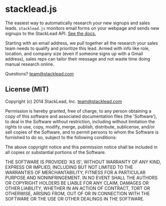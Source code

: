 # stacklead.js

The easiest way to automatically research your new signups and sales leads. `stacklead.js` monitors email forms on your webpage and sends new signups to the StackLead API. [See the docs.](https://stacklead.com/docs#js-snippet)

Starting with an email address, we pull together all the research your sales team needs to qualify and prioritize this lead. Armed with info like role, location, and company size (even if someone signs up with a Gmail address), sales reps can tailor their message and not waste time doing manual research online.

Questions? <team@stacklead.com>


## License (MIT)

Copyright (c) 2014 StackLead, Inc. <team@stacklead.com>

Permission is hereby granted, free of charge, to any person obtaining a copy of this software and associated documentation files (the 'Software'), to deal in the Software without restriction, including without limitation the rights to use, copy, modify, merge, publish, distribute, sublicense, and/or sell copies of the Software, and to permit persons to whom the Software is furnished to do so, subject to the following conditions:

The above copyright notice and this permission notice shall be included in all copies or substantial portions of the Software.

THE SOFTWARE IS PROVIDED 'AS IS', WITHOUT WARRANTY OF ANY KIND, EXPRESS OR IMPLIED, INCLUDING BUT NOT LIMITED TO THE WARRANTIES OF MERCHANTABILITY, FITNESS FOR A PARTICULAR PURPOSE AND NONINFRINGEMENT. IN NO EVENT SHALL THE AUTHORS OR COPYRIGHT HOLDERS BE LIABLE FOR ANY CLAIM, DAMAGES OR OTHER LIABILITY, WHETHER IN AN ACTION OF CONTRACT, TORT OR OTHERWISE, ARISING FROM, OUT OF OR IN CONNECTION WITH THE SOFTWARE OR THE USE OR OTHER DEALINGS IN THE SOFTWARE.
